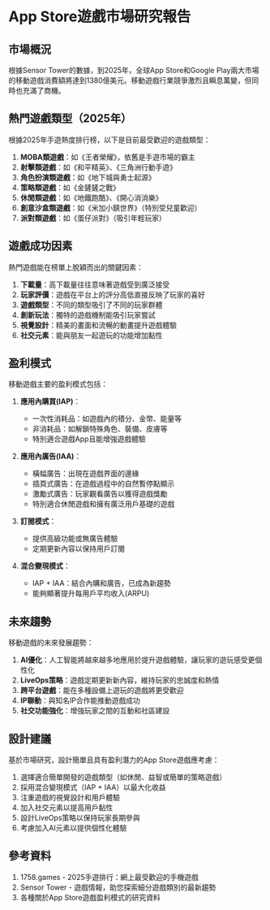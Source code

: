 # App Store遊戲市場研究報告

## 市場概況

根據Sensor Tower的數據，到2025年，全球App Store和Google Play兩大市場的移動遊戲消費額將達到1380億美元。移動遊戲行業競爭激烈且瞬息萬變，但同時也充滿了商機。

## 熱門遊戲類型（2025年）

根據2025年手遊熱度排行榜，以下是目前最受歡迎的遊戲類型：

1. **MOBA類遊戲**：如《王者榮耀》，依舊是手遊市場的霸主
2. **射擊類遊戲**：如《和平精英》、《三角洲行動手遊》
3. **角色扮演類遊戲**：如《地下城與勇士起源》
4. **策略類遊戲**：如《金鏟鏟之戰》
5. **休閒類遊戲**：如《地鐵跑酷》、《開心消消樂》
6. **創意沙盒類遊戲**：如《米加小鎮世界》（特別受兒童歡迎）
7. **派對類遊戲**：如《蛋仔派對》（吸引年輕玩家）

## 遊戲成功因素

熱門遊戲能在榜單上脫穎而出的關鍵因素：

1. **下載量**：高下載量往往意味著遊戲受到廣泛接受
2. **玩家評價**：遊戲在平台上的評分高低直接反映了玩家的喜好
3. **遊戲類型**：不同的類型吸引了不同的玩家群體
4. **創新玩法**：獨特的遊戲機制能吸引玩家嘗試
5. **視覺設計**：精美的畫面和流暢的動畫提升遊戲體驗
6. **社交元素**：能與朋友一起遊玩的功能增加黏性

## 盈利模式

移動遊戲主要的盈利模式包括：

1. **應用內購買(IAP)**：
   - 一次性消耗品：如遊戲內的積分、金幣、能量等
   - 非消耗品：如解鎖特殊角色、裝備、皮膚等
   - 特別適合遊戲App且能增強遊戲體驗

2. **應用內廣告(IAA)**：
   - 橫幅廣告：出現在遊戲界面的邊緣
   - 插頁式廣告：在遊戲過程中的自然暫停點顯示
   - 激勵式廣告：玩家觀看廣告以獲得遊戲獎勵
   - 特別適合休閒遊戲和擁有廣泛用戶基礎的遊戲

3. **訂閱模式**：
   - 提供高級功能或無廣告體驗
   - 定期更新內容以保持用戶訂閱

4. **混合變現模式**：
   - IAP + IAA：結合內購和廣告，已成為新趨勢
   - 能夠顯著提升每用戶平均收入(ARPU)

## 未來趨勢

移動遊戲的未來發展趨勢：

1. **AI優化**：人工智能將越來越多地應用於提升遊戲體驗，讓玩家的遊玩感受更個性化
2. **LiveOps策略**：遊戲定期更新新內容，維持玩家的忠誠度和熱情
3. **跨平台遊戲**：能在多種設備上遊玩的遊戲將更受歡迎
4. **IP聯動**：與知名IP合作能推動遊戲成功
5. **社交功能強化**：增強玩家之間的互動和社區建設

## 設計建議

基於市場研究，設計簡單且具有盈利潛力的App Store遊戲應考慮：

1. 選擇適合簡單開發的遊戲類型（如休閒、益智或簡單的策略遊戲）
2. 採用混合變現模式（IAP + IAA）以最大化收益
3. 注重遊戲的視覺設計和用戶體驗
4. 加入社交元素以提高用戶黏性
5. 設計LiveOps策略以保持玩家長期參與
6. 考慮加入AI元素以提供個性化體驗

## 參考資料

1. 1758.games - 2025手遊排行：網上最受歡迎的手機遊戲
2. Sensor Tower - 遊戲情報，助您探索細分遊戲類別的最新趨勢
3. 各種關於App Store遊戲盈利模式的研究資料
